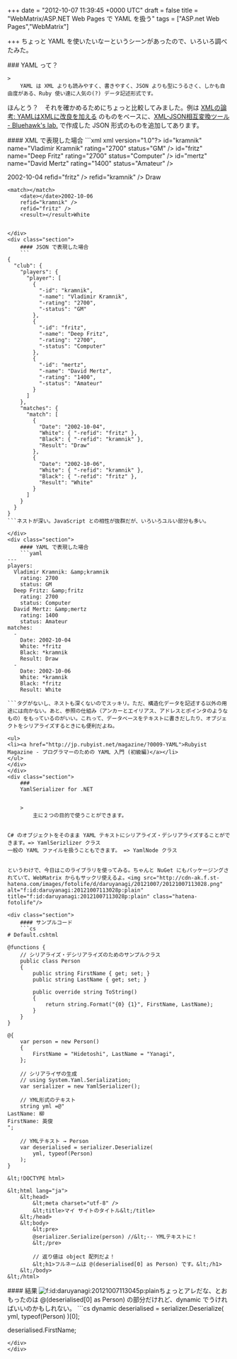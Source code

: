 
+++
date = "2012-10-07 11:39:45 +0000 UTC"
draft = false
title = "WebMatrix/ASP.NET Web Pages で YAML を扱う"
tags = ["ASP.net Web Pages","WebMatrix"]

+++
ちょっと YAML を使いたいなーというシーンがあったので、いろいろ調べたみた。

<div class="section">
    ### YAML って？
    
    >
        YAML は XML よりも読みやすく、書きやすく、JSON よりも型にうるさく、しかも自由度がある、Ruby 使い達に人気の(?) データ記述形式です。

    
ほんとう？　それを確かめるためにちょっと比較してみました。例は <a href="http://www.ibm.com/developerworks/jp/xml/library/x-matters23/">XMLの論考: YAMLはXMLに改良を加える</a> のものをベースに、<a href="http://bluehawk.infinitybird.com/dev/xmljson.html">XML-JSON相互変換ツール - Bluehawk&#39;s lab.</a> で作成した JSON 形式のものを追加してあります。

<div class="section">
    #### XML で表現した場合
    ```xml
<!--?-->xml version="1.0"?>
<club></club>
  <players></players>
    id="kramnik"
            name="Vladimir Kramnik"
            rating="2700"
            status="GM" />
    id="fritz"
            name="Deep Fritz"
            rating="2700"
            status="Computer" />
    id="mertz"
            name="David Mertz"
            rating="1400"
            status="Amateur" />
  
  <matches></matches>
    <match></match>
        <date></date>2002-10-04
        refid="fritz" />
        refid="kramnik" />
        <result></result>Draw
    
    <match></match>
        <date></date>2002-10-06
        refid="kramnik" />
        refid="fritz" />
        <result></result>White
    
  


```タグがウザい。何でもできるけれど、少し厳格すぎるきらいがある。

</div>
<div class="section">
    #### JSON で表現した場合
    ```
{
  "club": {
    "players": {
      "player": [
        {
          "-id": "kramnik",
          "-name": "Vladimir Kramnik",
          "-rating": "2700",
          "-status": "GM"
        },
        {
          "-id": "fritz",
          "-name": "Deep Fritz",
          "-rating": "2700",
          "-status": "Computer"
        },
        {
          "-id": "mertz",
          "-name": "David Mertz",
          "-rating": "1400",
          "-status": "Amateur"
        }
      ]
    },
    "matches": {
      "match": [
        {
          "Date": "2002-10-04",
          "White": { "-refid": "fritz" },
          "Black": { "-refid": "kramnik" },
          "Result": "Draw"
        },
        {
          "Date": "2002-10-06",
          "White": { "-refid": "kramnik" },
          "Black": { "-refid": "fritz" },
          "Result": "White"
        }
      ]
    }
  }
}
```ネストが深い。JavaScript との相性が抜群だが、いろいろユルい部分も多い。

</div>
<div class="section">
    #### YAML で表現した場合
    ```yaml
---
players:
  Vladimir Kramnik: &amp;kramnik
    rating: 2700
    status: GM
  Deep Fritz: &amp;fritz
    rating: 2700
    status: Computer
  David Mertz: &amp;mertz
    rating: 1400
    status: Amateur
matches:
  -
    Date: 2002-10-04
    White: *fritz
    Black: *kramnik
    Result: Draw
  -
    Date: 2002-10-06
    White: *kramnik
    Black: *fritz
    Result: White

```タグがないし、ネストも深くないのでスッキリ。ただ、構造化データを記述する以外の用途には向かない。あと、参照の仕組み（アンカーとエイリアス、アドレスとポインタのようなもの）をもっているのがいい。これって、データベースをテキストに書きだしたり、オブジェクトをシリアライズするときにも便利だよね。

<ul>
<li><a href="http://jp.rubyist.net/magazine/?0009-YAML">Rubyist Magazine - プログラマーのための YAML 入門 (初級編)</a></li>
</ul>
</div>
</div>
<div class="section">
    ### 
	YamlSerializer for .NET

    
    >
        主に２つの目的で使うことができます。


C# のオブジェクトをそのまま YAML テキストにシリアライズ・デシリアライズすることができます。=> YamlSerizlizer クラス
一般の YAML ファイルを扱うこともできます。 => YamlNode クラス

    
というわけで、今日はこのライブラリを使ってみる。ちゃんと NuGet にもパッケージングされていて、WebMatrix からもサックリ使えるよ。<img src="http://cdn-ak.f.st-hatena.com/images/fotolife/d/daruyanagi/20121007/20121007113028.png" alt="f:id:daruyanagi:20121007113028p:plain" title="f:id:daruyanagi:20121007113028p:plain" class="hatena-fotolife"/>

<div class="section">
    #### サンプルコード
    ```cs
# Default.cshtml

@functions {
    // シリアライズ・デシリアライズのためのサンプルクラス
    public class Person
    {
        public string FirstName { get; set; }
        public string LastName { get; set; }
        
        public override string ToString()
        {
            return string.Format("{0} {1}", FirstName, LastName);
        }
    }
}

@{
    var person = new Person()
    {
        FirstName = "Hidetoshi", LastName = "Yanagi",
    };

    // シリアライザの生成
    // using System.Yaml.Serialization;
    var serializer = new YamlSerializer();

    // YML形式のテキスト
    string yml =@"
LastName: 柳
FirstName: 英俊
";

    // YMLテキスト → Person
    var deserialised = serializer.Deserialize(
        yml, typeof(Person)
    );
}

&lt;!DOCTYPE html>

&lt;html lang="ja">
    &lt;head>
        &lt;meta charset="utf-8" />
        &lt;title>マイ サイトのタイトル&lt;/title>
    &lt;/head>
    &lt;body>
        &lt;pre>
        @serializer.Serialize(person) //&lt;-- YMLテキストに！
        &lt;/pre>

        // 返り値は object 配列だよ！
        &lt;h1>フルネームは @(deserialised[0] as Person) です。&lt;/h1>
    &lt;/body>
&lt;/html>

```
</div>
<div class="section">
    #### 結果
    <img src="http://cdn-ak.f.st-hatena.com/images/fotolife/d/daruyanagi/20121007/20121007113045.png" alt="f:id:daruyanagi:20121007113045p:plain" title="f:id:daruyanagi:20121007113045p:plain" class="hatena-fotolife"/>ちょっとアレだな、とおもったのは @(deserialised[0] as Person) の部分だけれど、dynamic でうければいいのかもしれない。
```cs
dynamic deserialised = serializer.Deserialize(
        yml, typeof(Person)
    )[0];

deserialised.FirstName;

```
</div>
</div>

